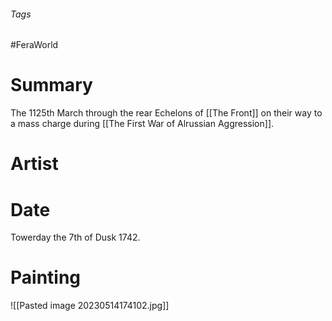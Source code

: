 ###### Tags

#FeraWorld

# Summary
The 1125th March through the rear Echelons of [[The Front]] on their way to a mass charge during [[The First War of Alrussian Aggression]].

# Artist


# Date
Towerday the 7th of Dusk 1742.

# Painting
![[Pasted image 20230514174102.jpg]]